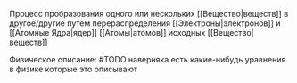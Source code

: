 Процесс пробразования одного или нескольких [[Вещество|веществ]] в другое/другие путем перераспределения [[Электроны|электронов]] и [[Атомные Ядра|ядер]] [[Атомы|атомов]] исходных [[Вещество|веществ]] 

Физическое описание: #TODO наверняка есть какие-нибудь уравнения в физике которые это описывают